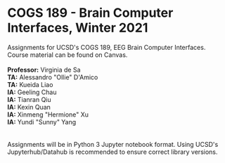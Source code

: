 # COGS 189 - Brain Computer Interfaces, Winter 2021
Assignments for UCSD's COGS 189, EEG Brain Computer Interfaces.<br>
Course material can be found on Canvas.<br>
<br>
**Professor:** Virginia de Sa<br>
**TA:** Alessandro "Ollie" D'Amico<br>
**TA:** Kueida Liao<br>
**IA:** Geeling Chau<br>
**IA:** Tianran Qiu<br>
**IA:** Kexin Quan <br>
**IA:** Xinmeng "Hermione" Xu<br>
**IA:** Yundi "Sunny" Yang<br>
<br><br>
Assignments will be in Python 3 Jupyter notebook format. Using UCSD's Jupyterhub/Datahub is recommended to ensure correct library versions. 
